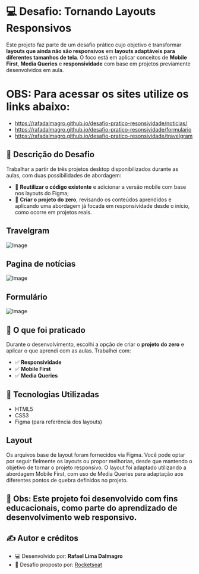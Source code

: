 # 💻 Desafio: Tornando Layouts Responsivos

Este projeto faz parte de um desafio prático cujo objetivo é transformar **layouts que ainda não são responsivos** em **layouts adaptáveis para diferentes tamanhos de tela**. O foco está em aplicar conceitos de **Mobile First**, **Media Queries** e **responsividade** com base em projetos previamente desenvolvidos em aula.

# OBS: Para acessar os sites utilize os links abaixo:
- https://rafadalmagro.github.io/desafio-pratico-resonsividade/noticias/
- https://rafadalmagro.github.io/desafio-pratico-resonsividade/formulario
- https://rafadalmagro.github.io/desafio-pratico-resonsividade/travelgram

## 🧾 Descrição do Desafio

Trabalhar a partir de três projetos desktop disponibilizados durante as aulas, com duas possibilidades de abordagem:

- 🔁 **Reutilizar o código existente** e adicionar a versão mobile com base nos layouts do Figma;
- 🧱 **Criar o projeto do zero**, revisando os conteúdos aprendidos e aplicando uma abordagem já focada em responsividade desde o início, como ocorre em projetos reais.

## Travelgram
![Image](https://github.com/user-attachments/assets/ebd068b5-84ba-4033-8657-88008e20da3c)

## Pagina de notícias
![Image](https://github.com/user-attachments/assets/3887058c-02a7-415e-9175-a9835e270193)

## Formulário
![Image](https://github.com/user-attachments/assets/7c1a4069-87af-404f-b1b8-b23813a5dc74)

## 🧠 O que foi praticado

Durante o desenvolvimento, escolhi a opção de criar o **projeto do zero** e aplicar o que aprendi com as aulas. Trabalhei com:

- ✅ **Responsividade**
- ✅ **Mobile First**
- ✅ **Media Queries**

## 🔧 Tecnologias Utilizadas

- HTML5
- CSS3
- Figma (para referência dos layouts)

## Layout

Os arquivos base de layout foram fornecidos via Figma. Você pode optar por seguir fielmente os layouts ou propor melhorias, desde que mantendo o objetivo de tornar o projeto responsivo.
O layout foi adaptado utilizando a abordagem Mobile First, com uso de Media Queries para adaptação aos diferentes pontos de quebra definidos no projeto.

## 📌 Obs: Este projeto foi desenvolvido com fins educacionais, como parte do aprendizado de desenvolvimento web responsivo.

## ✍️ Autor e créditos

- 💻 Desenvolvido por: **Rafael Lima Dalmagro**  
- 📘 Desafio proposto por: [Rocketseat](https://www.rocketseat.com.br/)
